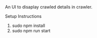 An UI to disaplay crawled details in crawler. 

Setup Instructions

1. sudo npm install
2. sudo npm run start
